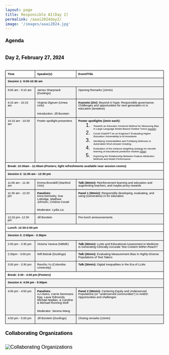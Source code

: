 ```yaml
---
layout: page
title: Responsible AI(Day 2)
permalink: /aaai2024day2/
image: '/images/aaai2024.jpg'
---
```



# Agenda

## Day 2, February 27, 2024

<style type="text/css">.lst-kix_yb42kcrjtloa-5>li{counter-increment:lst-ctn-kix_yb42kcrjtloa-5}.lst-kix_wiv3dj1nqcvi-7>li{counter-increment:lst-ctn-kix_wiv3dj1nqcvi-7}.lst-kix_fq9jbioqp3dv-0>li{counter-increment:lst-ctn-kix_fq9jbioqp3dv-0}ol.lst-kix_yb42kcrjtloa-8.start{counter-reset:lst-ctn-kix_yb42kcrjtloa-8 0}ol.lst-kix_wiv3dj1nqcvi-7.start{counter-reset:lst-ctn-kix_wiv3dj1nqcvi-7 0}.lst-kix_hblxj6p80ilr-8>li:before{content:"" counter(lst-ctn-kix_hblxj6p80ilr-8,lower-roman) ". "}.lst-kix_fq9jbioqp3dv-1>li{counter-increment:lst-ctn-kix_fq9jbioqp3dv-1}ol.lst-kix_fq9jbioqp3dv-8.start{counter-reset:lst-ctn-kix_fq9jbioqp3dv-8 0}.lst-kix_yb42kcrjtloa-6>li{counter-increment:lst-ctn-kix_yb42kcrjtloa-6}.lst-kix_hblxj6p80ilr-6>li{counter-increment:lst-ctn-kix_hblxj6p80ilr-6}ol.lst-kix_wiv3dj1nqcvi-4.start{counter-reset:lst-ctn-kix_wiv3dj1nqcvi-4 0}ol.lst-kix_wiv3dj1nqcvi-1{list-style-type:none}ol.lst-kix_wiv3dj1nqcvi-0{list-style-type:none}ol.lst-kix_wiv3dj1nqcvi-3{list-style-type:none}ol.lst-kix_wiv3dj1nqcvi-2{list-style-type:none}ol.lst-kix_wiv3dj1nqcvi-5{list-style-type:none}ol.lst-kix_wiv3dj1nqcvi-4{list-style-type:none}ol.lst-kix_yb42kcrjtloa-0.start{counter-reset:lst-ctn-kix_yb42kcrjtloa-0 0}ol.lst-kix_wiv3dj1nqcvi-7{list-style-type:none}ol.lst-kix_wiv3dj1nqcvi-1.start{counter-reset:lst-ctn-kix_wiv3dj1nqcvi-1 0}ol.lst-kix_wiv3dj1nqcvi-6{list-style-type:none}ol.lst-kix_hblxj6p80ilr-2.start{counter-reset:lst-ctn-kix_hblxj6p80ilr-2 0}.lst-kix_wiv3dj1nqcvi-8>li{counter-increment:lst-ctn-kix_wiv3dj1nqcvi-8}.lst-kix_wiv3dj1nqcvi-5>li{counter-increment:lst-ctn-kix_wiv3dj1nqcvi-5}ol.lst-kix_wiv3dj1nqcvi-8{list-style-type:none}ol.lst-kix_hblxj6p80ilr-5.start{counter-reset:lst-ctn-kix_hblxj6p80ilr-5 0}.lst-kix_hblxj6p80ilr-4>li{counter-increment:lst-ctn-kix_hblxj6p80ilr-4}.lst-kix_hblxj6p80ilr-7>li{counter-increment:lst-ctn-kix_hblxj6p80ilr-7}ol.lst-kix_fq9jbioqp3dv-0.start{counter-reset:lst-ctn-kix_fq9jbioqp3dv-0 0}.lst-kix_yb42kcrjtloa-7>li{counter-increment:lst-ctn-kix_yb42kcrjtloa-7}.lst-kix_yb42kcrjtloa-4>li{counter-increment:lst-ctn-kix_yb42kcrjtloa-4}ol.lst-kix_yb42kcrjtloa-8{list-style-type:none}ol.lst-kix_yb42kcrjtloa-7{list-style-type:none}ol.lst-kix_yb42kcrjtloa-6{list-style-type:none}.lst-kix_fq9jbioqp3dv-2>li{counter-increment:lst-ctn-kix_fq9jbioqp3dv-2}.lst-kix_wiv3dj1nqcvi-4>li{counter-increment:lst-ctn-kix_wiv3dj1nqcvi-4}ol.lst-kix_fq9jbioqp3dv-6.start{counter-reset:lst-ctn-kix_fq9jbioqp3dv-6 0}ol.lst-kix_yb42kcrjtloa-5{list-style-type:none}ol.lst-kix_yb42kcrjtloa-4{list-style-type:none}ol.lst-kix_yb42kcrjtloa-3{list-style-type:none}ol.lst-kix_yb42kcrjtloa-2{list-style-type:none}ol.lst-kix_yb42kcrjtloa-1{list-style-type:none}ol.lst-kix_yb42kcrjtloa-0{list-style-type:none}ol.lst-kix_hblxj6p80ilr-1.start{counter-reset:lst-ctn-kix_hblxj6p80ilr-1 0}ol.lst-kix_yb42kcrjtloa-3.start{counter-reset:lst-ctn-kix_yb42kcrjtloa-3 0}ol.lst-kix_fq9jbioqp3dv-0{list-style-type:none}ol.lst-kix_fq9jbioqp3dv-1{list-style-type:none}ol.lst-kix_fq9jbioqp3dv-2{list-style-type:none}ol.lst-kix_fq9jbioqp3dv-3{list-style-type:none}ol.lst-kix_fq9jbioqp3dv-4{list-style-type:none}.lst-kix_fq9jbioqp3dv-4>li{counter-increment:lst-ctn-kix_fq9jbioqp3dv-4}ol.lst-kix_fq9jbioqp3dv-5{list-style-type:none}ol.lst-kix_fq9jbioqp3dv-6{list-style-type:none}.lst-kix_yb42kcrjtloa-3>li{counter-increment:lst-ctn-kix_yb42kcrjtloa-3}ol.lst-kix_fq9jbioqp3dv-7{list-style-type:none}ol.lst-kix_fq9jbioqp3dv-8{list-style-type:none}ol.lst-kix_hblxj6p80ilr-8.start{counter-reset:lst-ctn-kix_hblxj6p80ilr-8 0}ol.lst-kix_hblxj6p80ilr-7.start{counter-reset:lst-ctn-kix_hblxj6p80ilr-7 0}ol.lst-kix_fq9jbioqp3dv-5.start{counter-reset:lst-ctn-kix_fq9jbioqp3dv-5 0}ol.lst-kix_hblxj6p80ilr-0.start{counter-reset:lst-ctn-kix_hblxj6p80ilr-0 0}ol.lst-kix_yb42kcrjtloa-2.start{counter-reset:lst-ctn-kix_yb42kcrjtloa-2 0}ol.lst-kix_wiv3dj1nqcvi-6.start{counter-reset:lst-ctn-kix_wiv3dj1nqcvi-6 0}.lst-kix_hblxj6p80ilr-8>li{counter-increment:lst-ctn-kix_hblxj6p80ilr-8}.lst-kix_hblxj6p80ilr-2>li{counter-increment:lst-ctn-kix_hblxj6p80ilr-2}.lst-kix_hblxj6p80ilr-5>li{counter-increment:lst-ctn-kix_hblxj6p80ilr-5}ol.lst-kix_wiv3dj1nqcvi-0.start{counter-reset:lst-ctn-kix_wiv3dj1nqcvi-0 6}.lst-kix_cp5l865kimsy-3>li:before{content:"\0025cf   "}.lst-kix_cp5l865kimsy-4>li:before{content:"\0025cb   "}.lst-kix_wiv3dj1nqcvi-1>li{counter-increment:lst-ctn-kix_wiv3dj1nqcvi-1}.lst-kix_yb42kcrjtloa-6>li:before{content:"" counter(lst-ctn-kix_yb42kcrjtloa-6,decimal) ". "}.lst-kix_yb42kcrjtloa-7>li:before{content:"" counter(lst-ctn-kix_yb42kcrjtloa-7,lower-latin) ". "}.lst-kix_hblxj6p80ilr-0>li{counter-increment:lst-ctn-kix_hblxj6p80ilr-0}ol.lst-kix_hblxj6p80ilr-6.start{counter-reset:lst-ctn-kix_hblxj6p80ilr-6 0}.lst-kix_cp5l865kimsy-2>li:before{content:"\0025a0   "}.lst-kix_cp5l865kimsy-6>li:before{content:"\0025cf   "}.lst-kix_yb42kcrjtloa-4>li:before{content:"" counter(lst-ctn-kix_yb42kcrjtloa-4,lower-latin) ". "}.lst-kix_yb42kcrjtloa-5>li:before{content:"" counter(lst-ctn-kix_yb42kcrjtloa-5,lower-roman) ". "}.lst-kix_yb42kcrjtloa-8>li:before{content:"" counter(lst-ctn-kix_yb42kcrjtloa-8,lower-roman) ". "}ol.lst-kix_fq9jbioqp3dv-1.start{counter-reset:lst-ctn-kix_fq9jbioqp3dv-1 0}ol.lst-kix_fq9jbioqp3dv-4.start{counter-reset:lst-ctn-kix_fq9jbioqp3dv-4 0}.lst-kix_fq9jbioqp3dv-6>li{counter-increment:lst-ctn-kix_fq9jbioqp3dv-6}.lst-kix_cp5l865kimsy-5>li:before{content:"\0025a0   "}ol.lst-kix_hblxj6p80ilr-0{list-style-type:none}ol.lst-kix_hblxj6p80ilr-1{list-style-type:none}.lst-kix_fq9jbioqp3dv-7>li{counter-increment:lst-ctn-kix_fq9jbioqp3dv-7}ol.lst-kix_hblxj6p80ilr-4{list-style-type:none}ol.lst-kix_hblxj6p80ilr-5{list-style-type:none}.lst-kix_yb42kcrjtloa-0>li:before{content:"" counter(lst-ctn-kix_yb42kcrjtloa-0,decimal) ". "}.lst-kix_yb42kcrjtloa-1>li:before{content:"" counter(lst-ctn-kix_yb42kcrjtloa-1,lower-latin) ". "}ol.lst-kix_hblxj6p80ilr-2{list-style-type:none}.lst-kix_yb42kcrjtloa-0>li{counter-increment:lst-ctn-kix_yb42kcrjtloa-0}ol.lst-kix_yb42kcrjtloa-4.start{counter-reset:lst-ctn-kix_yb42kcrjtloa-4 0}ol.lst-kix_hblxj6p80ilr-3{list-style-type:none}.lst-kix_wiv3dj1nqcvi-0>li:before{content:"" counter(lst-ctn-kix_wiv3dj1nqcvi-0,decimal) ". "}ol.lst-kix_hblxj6p80ilr-8{list-style-type:none}.lst-kix_cp5l865kimsy-0>li:before{content:"\0025cf   "}.lst-kix_yb42kcrjtloa-2>li:before{content:"" counter(lst-ctn-kix_yb42kcrjtloa-2,lower-roman) ". "}.lst-kix_yb42kcrjtloa-3>li:before{content:"" counter(lst-ctn-kix_yb42kcrjtloa-3,decimal) ". "}ol.lst-kix_hblxj6p80ilr-6{list-style-type:none}ol.lst-kix_hblxj6p80ilr-7{list-style-type:none}.lst-kix_cp5l865kimsy-1>li:before{content:"\0025cb   "}ol.lst-kix_yb42kcrjtloa-1.start{counter-reset:lst-ctn-kix_yb42kcrjtloa-1 0}ol.lst-kix_hblxj6p80ilr-3.start{counter-reset:lst-ctn-kix_hblxj6p80ilr-3 0}ol.lst-kix_wiv3dj1nqcvi-8.start{counter-reset:lst-ctn-kix_wiv3dj1nqcvi-8 0}ol.lst-kix_yb42kcrjtloa-7.start{counter-reset:lst-ctn-kix_yb42kcrjtloa-7 0}.lst-kix_hblxj6p80ilr-1>li{counter-increment:lst-ctn-kix_hblxj6p80ilr-1}li.li-bullet-1:before{margin-left:-13.5pt;white-space:nowrap;display:inline-block;min-width:13.5pt}.lst-kix_fq9jbioqp3dv-8>li{counter-increment:lst-ctn-kix_fq9jbioqp3dv-8}ol.lst-kix_wiv3dj1nqcvi-5.start{counter-reset:lst-ctn-kix_wiv3dj1nqcvi-5 0}.lst-kix_yb42kcrjtloa-1>li{counter-increment:lst-ctn-kix_yb42kcrjtloa-1}.lst-kix_wiv3dj1nqcvi-2>li{counter-increment:lst-ctn-kix_wiv3dj1nqcvi-2}.lst-kix_cp5l865kimsy-7>li:before{content:"\0025cb   "}.lst-kix_cp5l865kimsy-8>li:before{content:"\0025a0   "}.lst-kix_fq9jbioqp3dv-5>li{counter-increment:lst-ctn-kix_fq9jbioqp3dv-5}ol.lst-kix_fq9jbioqp3dv-7.start{counter-reset:lst-ctn-kix_fq9jbioqp3dv-7 0}ol.lst-kix_yb42kcrjtloa-6.start{counter-reset:lst-ctn-kix_yb42kcrjtloa-6 0}.lst-kix_yb42kcrjtloa-8>li{counter-increment:lst-ctn-kix_yb42kcrjtloa-8}.lst-kix_fq9jbioqp3dv-3>li{counter-increment:lst-ctn-kix_fq9jbioqp3dv-3}ol.lst-kix_wiv3dj1nqcvi-2.start{counter-reset:lst-ctn-kix_wiv3dj1nqcvi-2 0}.lst-kix_yb42kcrjtloa-2>li{counter-increment:lst-ctn-kix_yb42kcrjtloa-2}ul.lst-kix_cp5l865kimsy-5{list-style-type:none}ul.lst-kix_cp5l865kimsy-6{list-style-type:none}ol.lst-kix_fq9jbioqp3dv-3.start{counter-reset:lst-ctn-kix_fq9jbioqp3dv-3 0}ul.lst-kix_cp5l865kimsy-3{list-style-type:none}ul.lst-kix_cp5l865kimsy-4{list-style-type:none}ul.lst-kix_cp5l865kimsy-1{list-style-type:none}ul.lst-kix_cp5l865kimsy-2{list-style-type:none}ul.lst-kix_cp5l865kimsy-0{list-style-type:none}ul.lst-kix_cp5l865kimsy-7{list-style-type:none}ul.lst-kix_cp5l865kimsy-8{list-style-type:none}.lst-kix_hblxj6p80ilr-3>li{counter-increment:lst-ctn-kix_hblxj6p80ilr-3}.lst-kix_fq9jbioqp3dv-5>li:before{content:"" counter(lst-ctn-kix_fq9jbioqp3dv-5,lower-roman) ". "}.lst-kix_wiv3dj1nqcvi-4>li:before{content:"" counter(lst-ctn-kix_wiv3dj1nqcvi-4,lower-latin) ". "}.lst-kix_hblxj6p80ilr-0>li:before{content:"" counter(lst-ctn-kix_hblxj6p80ilr-0,decimal) ". "}.lst-kix_hblxj6p80ilr-1>li:before{content:"" counter(lst-ctn-kix_hblxj6p80ilr-1,lower-latin) ". "}.lst-kix_fq9jbioqp3dv-4>li:before{content:"" counter(lst-ctn-kix_fq9jbioqp3dv-4,lower-latin) ". "}.lst-kix_fq9jbioqp3dv-6>li:before{content:"" counter(lst-ctn-kix_fq9jbioqp3dv-6,decimal) ". "}.lst-kix_wiv3dj1nqcvi-3>li:before{content:"" counter(lst-ctn-kix_wiv3dj1nqcvi-3,decimal) ". "}.lst-kix_wiv3dj1nqcvi-5>li:before{content:"" counter(lst-ctn-kix_wiv3dj1nqcvi-5,lower-roman) ". "}.lst-kix_fq9jbioqp3dv-3>li:before{content:"" counter(lst-ctn-kix_fq9jbioqp3dv-3,decimal) ". "}.lst-kix_fq9jbioqp3dv-7>li:before{content:"" counter(lst-ctn-kix_fq9jbioqp3dv-7,lower-latin) ". "}.lst-kix_hblxj6p80ilr-2>li:before{content:"" counter(lst-ctn-kix_hblxj6p80ilr-2,lower-roman) ". "}.lst-kix_fq9jbioqp3dv-1>li:before{content:"" counter(lst-ctn-kix_fq9jbioqp3dv-1,lower-latin) ". "}.lst-kix_wiv3dj1nqcvi-0>li{counter-increment:lst-ctn-kix_wiv3dj1nqcvi-0}ol.lst-kix_wiv3dj1nqcvi-3.start{counter-reset:lst-ctn-kix_wiv3dj1nqcvi-3 0}.lst-kix_fq9jbioqp3dv-0>li:before{content:"" counter(lst-ctn-kix_fq9jbioqp3dv-0,decimal) ". "}.lst-kix_fq9jbioqp3dv-2>li:before{content:"" counter(lst-ctn-kix_fq9jbioqp3dv-2,lower-roman) ". "}.lst-kix_fq9jbioqp3dv-8>li:before{content:"" counter(lst-ctn-kix_fq9jbioqp3dv-8,lower-roman) ". "}.lst-kix_wiv3dj1nqcvi-1>li:before{content:"" counter(lst-ctn-kix_wiv3dj1nqcvi-1,lower-latin) ". "}.lst-kix_wiv3dj1nqcvi-2>li:before{content:"" counter(lst-ctn-kix_wiv3dj1nqcvi-2,lower-roman) ". "}.lst-kix_hblxj6p80ilr-7>li:before{content:"" counter(lst-ctn-kix_hblxj6p80ilr-7,lower-latin) ". "}li.li-bullet-0:before{margin-left:-18pt;white-space:nowrap;display:inline-block;min-width:18pt}.lst-kix_wiv3dj1nqcvi-6>li{counter-increment:lst-ctn-kix_wiv3dj1nqcvi-6}.lst-kix_wiv3dj1nqcvi-3>li{counter-increment:lst-ctn-kix_wiv3dj1nqcvi-3}.lst-kix_hblxj6p80ilr-6>li:before{content:"" counter(lst-ctn-kix_hblxj6p80ilr-6,decimal) ". "}ol.lst-kix_hblxj6p80ilr-4.start{counter-reset:lst-ctn-kix_hblxj6p80ilr-4 0}.lst-kix_wiv3dj1nqcvi-8>li:before{content:"" counter(lst-ctn-kix_wiv3dj1nqcvi-8,lower-roman) ". "}.lst-kix_hblxj6p80ilr-4>li:before{content:"" counter(lst-ctn-kix_hblxj6p80ilr-4,lower-latin) ". "}.lst-kix_hblxj6p80ilr-5>li:before{content:"" counter(lst-ctn-kix_hblxj6p80ilr-5,lower-roman) ". "}ol.lst-kix_yb42kcrjtloa-5.start{counter-reset:lst-ctn-kix_yb42kcrjtloa-5 0}.lst-kix_wiv3dj1nqcvi-7>li:before{content:"" counter(lst-ctn-kix_wiv3dj1nqcvi-7,lower-latin) ". "}ol.lst-kix_fq9jbioqp3dv-2.start{counter-reset:lst-ctn-kix_fq9jbioqp3dv-2 0}.lst-kix_wiv3dj1nqcvi-6>li:before{content:"" counter(lst-ctn-kix_wiv3dj1nqcvi-6,decimal) ". "}.lst-kix_hblxj6p80ilr-3>li:before{content:"" counter(lst-ctn-kix_hblxj6p80ilr-3,decimal) ". "}ol{margin:0;padding:0}table td,table th{padding:0}.c19{border-right-style:solid;padding:5pt 5pt 5pt 5pt;border-bottom-color:#000000;border-top-width:1pt;border-right-width:1pt;border-left-color:#000000;vertical-align:top;border-right-color:#000000;border-left-width:1pt;border-top-style:solid;background-color:#f3f3f3;border-left-style:solid;border-bottom-width:1pt;width:81pt;border-top-color:#000000;border-bottom-style:solid}.c18{border-right-style:solid;padding:5pt 5pt 5pt 5pt;border-bottom-color:#000000;border-top-width:1pt;border-right-width:1pt;border-left-color:#000000;vertical-align:top;border-right-color:#000000;border-left-width:1pt;border-top-style:solid;background-color:#f3f3f3;border-left-style:solid;border-bottom-width:1pt;width:519.8pt;border-top-color:#000000;border-bottom-style:solid}.c23{border-right-style:solid;padding:5pt 5pt 5pt 5pt;border-bottom-color:#000000;border-top-width:1pt;border-right-width:1pt;border-left-color:#000000;vertical-align:top;border-right-color:#000000;border-left-width:1pt;border-top-style:solid;background-color:#f3f3f3;border-left-style:solid;border-bottom-width:1pt;width:116.2pt;border-top-color:#000000;border-bottom-style:solid}.c35{border-right-style:solid;padding:5pt 5pt 5pt 5pt;border-bottom-color:#000000;border-top-width:1pt;border-right-width:1pt;border-left-color:#000000;vertical-align:top;border-right-color:#000000;border-left-width:1pt;border-top-style:solid;background-color:#ffffff;border-left-style:solid;border-bottom-width:1pt;width:519.8pt;border-top-color:#000000;border-bottom-style:solid}.c20{border-right-style:solid;padding:5pt 5pt 5pt 5pt;border-bottom-color:#000000;border-top-width:1pt;border-right-width:1pt;border-left-color:#000000;vertical-align:top;border-right-color:#000000;border-left-width:1pt;border-top-style:solid;background-color:#f3f3f3;border-left-style:solid;border-bottom-width:1pt;width:468pt;border-top-color:#000000;border-bottom-style:solid}.c30{border-right-style:solid;padding:5pt 5pt 5pt 5pt;border-bottom-color:#000000;border-top-width:1pt;border-right-width:1pt;border-left-color:#000000;vertical-align:top;border-right-color:#000000;border-left-width:1pt;border-top-style:solid;border-left-style:solid;border-bottom-width:1pt;width:270.8pt;border-top-color:#000000;border-bottom-style:solid}.c1{border-right-style:solid;padding:5pt 5pt 5pt 5pt;border-bottom-color:#000000;border-top-width:1pt;border-right-width:1pt;border-left-color:#000000;vertical-align:top;border-right-color:#000000;border-left-width:1pt;border-top-style:solid;border-left-style:solid;border-bottom-width:1pt;width:80.2pt;border-top-color:#000000;border-bottom-style:solid}.c6{border-right-style:solid;padding:5pt 5pt 5pt 5pt;border-bottom-color:#000000;border-top-width:1pt;border-right-width:1pt;border-left-color:#000000;vertical-align:top;border-right-color:#000000;border-left-width:1pt;border-top-style:solid;border-left-style:solid;border-bottom-width:1pt;width:139.5pt;border-top-color:#000000;border-bottom-style:solid}.c49{border-right-style:solid;padding:5pt 5pt 5pt 5pt;border-bottom-color:#000000;border-top-width:1pt;border-right-width:1pt;border-left-color:#000000;vertical-align:top;border-right-color:#000000;border-left-width:1pt;border-top-style:solid;border-left-style:solid;border-bottom-width:1pt;width:468pt;border-top-color:#000000;border-bottom-style:solid}.c25{border-right-style:solid;padding:5pt 5pt 5pt 5pt;border-bottom-color:#000000;border-top-width:1pt;border-right-width:1pt;border-left-color:#000000;vertical-align:top;border-right-color:#000000;border-left-width:1pt;border-top-style:solid;border-left-style:solid;border-bottom-width:1pt;width:116.2pt;border-top-color:#000000;border-bottom-style:solid}.c43{border-right-style:solid;padding:5pt 5pt 5pt 5pt;border-bottom-color:#000000;border-top-width:1pt;border-right-width:1pt;border-left-color:#000000;vertical-align:top;border-right-color:#000000;border-left-width:1pt;border-top-style:solid;border-left-style:solid;border-bottom-width:1pt;width:81pt;border-top-color:#000000;border-bottom-style:solid}.c44{border-right-style:solid;padding:5pt 5pt 5pt 5pt;border-bottom-color:#000000;border-top-width:1pt;border-right-width:1pt;border-left-color:#000000;vertical-align:top;border-right-color:#000000;border-left-width:1pt;border-top-style:solid;border-left-style:solid;border-bottom-width:1pt;width:519.8pt;border-top-color:#000000;border-bottom-style:solid}.c22{border-right-style:solid;padding:5pt 5pt 5pt 5pt;border-bottom-color:#000000;border-top-width:1pt;border-right-width:1pt;border-left-color:#000000;vertical-align:top;border-right-color:#000000;border-left-width:1pt;border-top-style:solid;border-left-style:solid;border-bottom-width:1pt;width:300pt;border-top-color:#000000;border-bottom-style:solid}.c57{border-right-style:solid;padding-top:12pt;border-top-width:0pt;border-right-width:0pt;padding-bottom:12pt;line-height:1.0;border-top-style:solid;border-bottom-width:0pt;border-bottom-style:solid;text-align:left;padding-right:12pt}.c2{color:#000000;font-weight:300;text-decoration:none;vertical-align:baseline;font-size:8pt;font-family:"Helvetica Neue";font-style:normal}.c27{color:#000000;font-weight:400;text-decoration:none;vertical-align:baseline;font-size:5pt;font-family:"Arial";font-style:normal}.c15{color:#000000;font-weight:400;text-decoration:none;vertical-align:baseline;font-size:12pt;font-family:"Arial";font-style:normal}.c5{color:#000000;font-weight:400;text-decoration:none;vertical-align:baseline;font-size:8pt;font-family:"Arial";font-style:normal}.c8{color:#000000;font-weight:700;text-decoration:none;vertical-align:baseline;font-size:8pt;font-family:"Helvetica Neue";font-style:normal}.c36{color:#000000;font-weight:400;text-decoration:none;vertical-align:baseline;font-size:6pt;font-family:"Arial";font-style:normal}.c24{color:#000000;font-weight:700;text-decoration:none;vertical-align:baseline;font-size:7pt;font-family:"Arial";font-style:normal}.c11{color:#000000;font-weight:700;text-decoration:none;vertical-align:baseline;font-size:8pt;font-family:"Arial";font-style:normal}.c7{color:#000000;font-weight:400;text-decoration:none;vertical-align:baseline;font-size:7pt;font-family:"Arial";font-style:normal}.c10{padding-top:0pt;padding-bottom:0pt;line-height:1.0;orphans:2;widows:2;text-align:left}.c14{padding-top:0pt;padding-bottom:0pt;line-height:1.0;text-align:left}.c28{color:#1155cc;text-decoration:none;vertical-align:baseline;font-style:italic}.c52{font-weight:700;font-size:6pt;font-family:"Arial";font-style:normal}.c0{margin-left:0.8pt;border-spacing:0;border-collapse:collapse;margin-right:auto}.c64{border-spacing:0;border-collapse:collapse;margin-right:auto}.c29{padding-top:0pt;padding-bottom:0pt;line-height:2.0;text-align:left}.c4{padding-top:0pt;padding-bottom:0pt;line-height:1.0;text-align:center}.c32{font-size:8pt;font-family:"Helvetica Neue";font-weight:300}.c13{font-size:8pt;font-family:"Helvetica Neue";font-weight:700}.c48{color:#000000;text-decoration:none;vertical-align:baseline}.c42{font-size:7pt;font-weight:700}.c56{max-width:540pt;padding:36pt 36pt 36pt 36pt}.c50{margin-left:4.5pt;text-indent:-0.8pt}.c17{margin-left:36pt;padding-left:0pt}.c53{margin-left:22.5pt;padding-left:-4.5pt}.c26{padding:0;margin:0}.c12{orphans:2;widows:2}.c63{width:33%;height:1px}.c3{height:18.8pt}.c31{height:18.3pt}.c37{height:17.2pt}.c21{height:20pt}.c34{height:22pt}.c62{height:18pt}.c58{height:21.4pt}.c38{background-color:#f3f3f3}.c40{font-style:italic}.c54{background-color:#ffffff}.c51{height:47.1pt}.c47{height:43.5pt}.c60{font-size:6pt}.c55{height:17.4pt}.c39{height:0pt}.c61{height:33.8pt}.c33{height:21pt}.c59{height:17.6pt}.c41{background-color:#d9d9d9}.c46{height:16.8pt}.c9{height:12pt}.c16{height:15.9pt}.c45{vertical-align:super}.title{padding-top:24pt;color:#000000;font-weight:700;font-size:36pt;padding-bottom:6pt;font-family:"Arial";line-height:1.0;page-break-after:avoid;orphans:2;widows:2;text-align:left}.subtitle{padding-top:18pt;color:#666666;font-size:24pt;padding-bottom:4pt;font-family:"Georgia";line-height:1.0;page-break-after:avoid;font-style:italic;orphans:2;widows:2;text-align:left}li{color:#000000;font-size:12pt;font-family:"Arial"}p{margin:0;color:#000000;font-size:12pt;font-family:"Arial"}h1{padding-top:0pt;color:#000000;font-size:12pt;padding-bottom:12pt;font-family:"Arial";line-height:1.0;page-break-after:avoid;orphans:2;widows:2;text-align:left}h2{padding-top:0pt;color:#000000;font-size:12pt;padding-bottom:12pt;font-family:"Arial";line-height:1.0;orphans:2;widows:2;text-align:left}h3{padding-top:0pt;color:#000000;font-size:12pt;padding-bottom:12pt;font-family:"Arial";line-height:1.0;orphans:2;widows:2;text-align:left}h4{padding-top:0pt;color:#000000;font-size:12pt;padding-bottom:12pt;font-family:"Arial";line-height:1.0;orphans:2;widows:2;text-align:left}h5{padding-top:0pt;color:#000000;font-size:12pt;padding-bottom:12pt;font-family:"Arial";line-height:1.0;orphans:2;widows:2;text-align:left}h6{padding-top:0pt;color:#000000;font-size:12pt;padding-bottom:12pt;font-family:"Arial";line-height:1.0;orphans:2;widows:2;text-align:left}</style>

<table class="c64">
        <tr class="c55">
            <td class="c43" colspan="1" rowspan="1">
                <p class="c14"><span class="c24">Time</span></p>
            </td>
            <td class="c25" colspan="1" rowspan="1">
                <p class="c14"><span class="c24">Speaker(s)</span></p>
            </td>
            <td class="c30" colspan="1" rowspan="1">
                <p class="c14"><span class="c24">Event/Title</span></p>
            </td>
        </tr>
        <tr class="c33">
            <td class="c20" colspan="3" rowspan="1">
                <p class="c14"><span class="c24">Session 1: 9:00-10:30 am</span></p>
            </td>
        </tr>
        <tr class="c58">
            <td class="c19" colspan="1" rowspan="1">
                <p class="c14"><span class="c7">9:00 am - 9:10 am</span></p>
                <p class="c14 c9"><span class="c7"></span></p>
            </td>
            <td class="c23" colspan="1" rowspan="1">
                <p class="c14"><span class="c7">James Sharpnack (Duolingo)</span></p>
            </td>
            <td class="c30 c38" colspan="1" rowspan="1">
                <p class="c14"><span class="c7">Opening Remarks (10min)</span></p>
            </td>
        </tr>
        <tr class="c61">
            <td class="c19" colspan="1" rowspan="1">
                <p class="c14"><span class="c7">9:10 am - 10:15 am</span></p>
            </td>
            <td class="c23" colspan="1" rowspan="1">
                <p class="c14"><span class="c7">Virginia Dignum (Umea Univ)</span></p>
                <p class="c14 c9"><span class="c27"></span></p>
                <p class="c14"><span class="c7">Introduction: Jill Burstein</span></p>
            </td>
            <td class="c30 c38" colspan="1" rowspan="1">
                <p class="c14"><span class="c42">Keynote (1hr):</span><span class="c7">&nbsp;Beyond AI hype: Responsible governance; Challenges and opportunities for next generation AI in education (tentative)</span></p>
            </td>
        </tr>
        <tr class="c47">
            <td class="c19" colspan="1" rowspan="1">
                <p class="c14"><span class="c7">10:15 am - 10:30 am</span></p>
            </td>
            <td class="c23" colspan="1" rowspan="1">
                <p class="c14"><span class="c7">Poster spotlight presenters</span></p>
            </td>
            <td class="c30 c38" colspan="1" rowspan="1">
                <p class="c14"><span class="c24">Poster spotlights (2min each):</span></p>
                <ol class="c26 lst-kix_fq9jbioqp3dv-0 start" start="1">
                    <li class="c14 c17 li-bullet-0"><span class="c36">Towards an Educator-Centered Method for Measuring Bias in Large Language Model-Based Chatbot Tutors <a href="https://drive.google.com/file/d/1LsWKm8ZPRkfHHJHPGvV572jipizW50tx/view?usp=drive_link" target="_blank">[poster]</a></span></li>
                    <li class="c14 c17 li-bullet-0"><span class="c36">Could ChatGPT be an Engineer? Evaluating Higher Education Vulnerability to AI Assistants</span></li>
                    <li class="c14 c17 li-bullet-0"><span class="c36">Identifying Vulnerabilities and Fortifying Defenses in Automated Short-Answer Grading</span></li>
                    <li class="c14 c17 li-bullet-0"><span class="c36">Evaluation of the instance weighting strategy for transfer learning of educational predictive models <a href="https://docs.google.com/presentation/d/1uh9wZwBh17KbMaUCTPzxrwBj6lAcyeuX/edit?usp=drive_link&ouid=117257488046190665878&rtpof=true&sd=true" target="_blank">[slide]</a></span></li>
                    <li class="c14 c17 li-bullet-0"><span class="c60">Exploring the Relationship Between Feature Attribution Methods and Model Performance</span></li>
                </ol>
            </td>
        </tr>
        <tr class="c3">
            <td class="c49" colspan="3" rowspan="1">
                <p class="c14"><span class="c24">Break: 10:30am - 11:00am (Posters; light refreshments available near session rooms)</span></p>
            </td>
        </tr>
        <tr class="c33">
            <td class="c20" colspan="3" rowspan="1">
                <p class="c14"><span class="c24">Session 2: 11:00 am - 12:30 pm </span></p>
            </td>
        </tr>
        <tr class="c33">
            <td class="c19" colspan="1" rowspan="1">
                <p class="c14"><span class="c7">11:00 am - 11:30 am</span></p>
            </td>
            <td class="c23" colspan="1" rowspan="1">
                <p class="c14"><span class="c7">Emma Brunskill (Stanford Univ)</span></p>
            </td>
            <td class="c30 c38" colspan="1" rowspan="1">
                <p class="c14"><span class="c42">Talk (30min):</span><span class="c7">&nbsp;Reinforcement learning and education and augmenting teachers, and maybe proxy rewards</span></p>
            </td>
        </tr>
        <tr class="c33">
            <td class="c19" colspan="1" rowspan="1">
                <p class="c14"><span class="c7">11:30 am - 12:20 pm</span></p>
            </td>
            <td class="c23" colspan="1" rowspan="1">
                <p class="c14"><span class="c24">Panelists:</span></p>
                <p class="c14"><span class="c7">Dora Demszky, Sue Lottridge, Matthew Johnson, Cristina Conati</span></p>
                <p class="c14 c9"><span class="c27"></span></p>
                <p class="c14"><span class="c7">Moderator: Lydia Liu</span></p>
            </td>
            <td class="c30 c38" colspan="1" rowspan="1">
                <p class="c14"><span class="c42">Panel 1 (50min):</span><span class="c7">&nbsp;Responsibly developing, evaluating, and using (Generative) AI for education</span></p>
            </td>
        </tr>
        <tr class="c33">
            <td class="c19" colspan="1" rowspan="1">
                <p class="c14"><span class="c7">12:20 pm- 12:30 pm</span></p>
            </td>
            <td class="c23" colspan="1" rowspan="1">
                <p class="c14"><span class="c7">Jill Burstein</span></p>
            </td>
            <td class="c30 c38" colspan="1" rowspan="1">
                <p class="c14"><span class="c7">Pre-lunch announcements</span></p>
            </td>
        </tr>
        <tr class="c16">
            <td class="c49" colspan="3" rowspan="1">
                <p class="c14"><span class="c24">Lunch: 12:30-2:00 pm</span></p>
            </td>
        </tr>
        <tr class="c33">
            <td class="c20" colspan="3" rowspan="1">
                <p class="c14"><span class="c24">Session 3: 2:00pm - 3:30pm</span></p>
            </td>
        </tr>
        <tr class="c33">
            <td class="c19" colspan="1" rowspan="1">
                <p class="c14"><span class="c7">2:00 pm - 2:30 pm</span></p>
            </td>
            <td class="c23" colspan="1" rowspan="1">
                <p class="c14"><span class="c7">Victoria Yaneva (NBME)</span></p>
            </td>
            <td class="c30 c38" colspan="1" rowspan="1">
                <p class="c14"><span class="c42">Talk (30min):</span><span class="c7">&nbsp;LLMs and Educational Assessment in Medicine: Is Generating Clinically Accurate Test Content Within Reach?</span></p>
            </td>
        </tr>
        <tr class="c33">
            <td class="c19" colspan="1" rowspan="1">
                <p class="c14"><span class="c7">2:30pm - 3:00 pm</span></p>
            </td>
            <td class="c23" colspan="1" rowspan="1">
                <p class="c14"><span class="c7">Will Belzak (Duolingo)</span></p>
            </td>
            <td class="c30 c38" colspan="1" rowspan="1">
                <p class="c14"><span class="c42">Talk (30min):</span><span class="c7">&nbsp;Evaluating Measurement Bias in Highly-Diverse Populations of Test Takers</span></p>
            </td>
        </tr>
        <tr class="c33">
            <td class="c19" colspan="1" rowspan="1">
                <p class="c14"><span class="c7">3:00 pm - 3:30 pm</span></p>
            </td>
            <td class="c23" colspan="1" rowspan="1">
                <p class="c14"><span class="c7">Renzhu Yu (Columbia University)</span></p>
            </td>
            <td class="c30 c38" colspan="1" rowspan="1">
                <p class="c14"><span class="c42">Talk (30min): </span><span class="c7">Digital Inequalities in the Era of LLMs</span></p>
            </td>
        </tr>
        <tr class="c55">
            <td class="c49" colspan="3" rowspan="1">
                <p class="c14"><span class="c24">Break: 3:30 - 4:00 pm (Posters)</span></p>
            </td>
        </tr>
        <tr class="c33">
            <td class="c20" colspan="3" rowspan="1">
                <p class="c14"><span class="c24">Session 4: 4:00 pm - 5:00pm</span></p>
            </td>
        </tr>
        <tr class="c33">
            <td class="c19" colspan="1" rowspan="1">
                <p class="c14"><span class="c7">4:00 pm - 4:50 pm</span></p>
            </td>
            <td class="c23" colspan="1" rowspan="1">
                <p class="c14"><span class="c24">Panelists:</span></p>
                <p class="c14"><span class="c7">AJ Alvero, Carrie Demmans Epp, Lavar Edmonds, Michael Madaio, &amp; Caroline &amp; Michael Running Wolf</span></p>
                <p class="c14 c9"><span class="c27"></span></p>
                <p class="c14"><span class="c7">Moderator: Serena Wang</span></p>
            </td>
            <td class="c30 c38" colspan="1" rowspan="1">
                <p class="c14"><span class="c42">Panel 2 (50min): </span><span class="c7">Centering Equity and Underserved Populations (or &quot;underserved communities&quot;) in AI4ED: Opportunities and challenges</span></p>
            </td>
        </tr>
        <tr class="c33">
            <td class="c19" colspan="1" rowspan="1">
                <p class="c14"><span class="c7">4:50 pm - 5:00 pm</span></p>
            </td>
            <td class="c23" colspan="1" rowspan="1">
                <p class="c14"><span class="c7">Jill Burstein (Duolingo)</span></p>
            </td>
            <td class="c30 c38" colspan="1" rowspan="1">
                <p class="c14"><span class="c7">Closing remarks (10min)</span></p>
            </td>
        </tr>
    </table>

# Collaborating Organizations

![Collaborating Organizations]({{site.baseurl}}/images/aaai2024/collaborating-organizations.png) 






